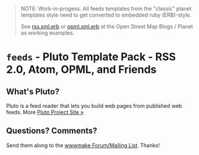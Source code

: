 > NOTE: Work-in-progess.  All feeds templates from the "classic" planet templates style need to get converted to embedded ruby (ERB)-style. 
>
> See [rss.xml.erb](https://github.com/gravitystorm/blogs.osm.org/blob/master/theme/rss.xml.erb)
> or [opml.xml.erb](https://github.com/gravitystorm/blogs.osm.org/blob/master/theme/opml.xml.erb) at the Open Street Map Blogs / Planet as working examples.



# `feeds` -  Pluto Template Pack - RSS 2.0, Atom, OPML, and Friends

## What's Pluto?

Pluto is a feed reader that lets you build web pages from published
web feeds. More [Pluto Project Site »](http://feedreader.github.io)



## Questions? Comments?

Send them along to the [wwwmake Forum/Mailing List](http://groups.google.com/group/wwwmake).
Thanks!
